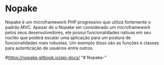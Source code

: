 # Nopake
Nopake é um microframework PHP progressivo que utiliza fortemente o padrão MVC. Apesar de o Nopake ser considerado um microframework pelos seus desenvolvedores, ele possui funcionalidades nativas em seu núcleo que poderá escalar uma aplicação para um postura de funcionalidades mais robustas. Um exemplo disso são as funções e classes para autenticação de usuários entre outros.

#https://nopake.gitbook.io/api-docs/
"# Nopake-" 
